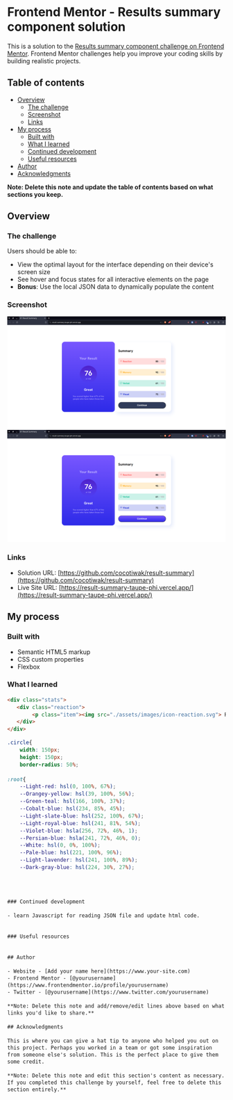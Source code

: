 # Frontend Mentor - Results summary component solution

This is a solution to the [Results summary component challenge on Frontend Mentor](https://www.frontendmentor.io/challenges/results-summary-component-CE_K6s0maV). Frontend Mentor challenges help you improve your coding skills by building realistic projects. 

## Table of contents

- [Overview](#overview)
  - [The challenge](#the-challenge)
  - [Screenshot](#screenshot)
  - [Links](#links)
- [My process](#my-process)
  - [Built with](#built-with)
  - [What I learned](#what-i-learned)
  - [Continued development](#continued-development)
  - [Useful resources](#useful-resources)
- [Author](#author)
- [Acknowledgments](#acknowledgments)

**Note: Delete this note and update the table of contents based on what sections you keep.**

## Overview

### The challenge

Users should be able to:

- View the optimal layout for the interface depending on their device's screen size
- See hover and focus states for all interactive elements on the page
- **Bonus**: Use the local JSON data to dynamically populate the content

### Screenshot

![](./Screenshot_no_active.png)
![](./Screenshot_active.png)


### Links

- Solution URL: [https://github.com/cocotiwak/result-summary](https://github.com/cocotiwak/result-summary)
- Live Site URL: [https://result-summary-taupe-phi.vercel.app/](https://result-summary-taupe-phi.vercel.app/)

## My process

### Built with

- Semantic HTML5 markup
- CSS custom properties
- Flexbox



### What I learned



```html
<div class="stats">
   <div class="reaction">
        <p class="item"><img src="./assets/images/icon-reaction.svg"> Reaction</p><p class="score">80 <span class="score-max">/ 100</span></p>
   </div>
</div>
```
```css
.circle{
    width: 150px;
    height: 150px;
    border-radius: 50%;

:root{
    --Light-red: hsl(0, 100%, 67%);
    --Orangey-yellow: hsl(39, 100%, 56%);
    --Green-teal: hsl(166, 100%, 37%);
    --Cobalt-blue: hsl(234, 85%, 45%);
    --Light-slate-blue: hsl(252, 100%, 67%);
    --Light-royal-blue: hsl(241, 81%, 54%);
    --Violet-blue: hsla(256, 72%, 46%, 1);
    --Persian-blue: hsla(241, 72%, 46%, 0);
    --White: hsl(0, 0%, 100%);
    --Pale-blue: hsl(221, 100%, 96%);
    --Light-lavender: hsl(241, 100%, 89%);
    --Dark-gray-blue: hsl(224, 30%, 27%);

```

```



### Continued development

- learn Javascript for reading JSON file and update html code.


### Useful resources


## Author

- Website - [Add your name here](https://www.your-site.com)
- Frontend Mentor - [@yourusername](https://www.frontendmentor.io/profile/yourusername)
- Twitter - [@yourusername](https://www.twitter.com/yourusername)

**Note: Delete this note and add/remove/edit lines above based on what links you'd like to share.**

## Acknowledgments

This is where you can give a hat tip to anyone who helped you out on this project. Perhaps you worked in a team or got some inspiration from someone else's solution. This is the perfect place to give them some credit.

**Note: Delete this note and edit this section's content as necessary. If you completed this challenge by yourself, feel free to delete this section entirely.**
